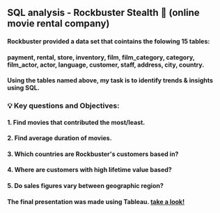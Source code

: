 ## SQL analysis - Rockbuster Stealth :movie_camera: (online movie rental company)
#### Rockbuster provided a data set that cointains the folowing 15 tables:
#### payment, rental, store, inventory, film, film_category, category, film_actor, actor, language, customer, staff, address, city, country. 
#### Using the tables named above, my task is to identify trends & insights using SQL.
### :bulb: Key questions and Objectives:
#### 1. Find movies that contributed the most/least.
#### 2. Find average duration of movies.
#### 3. Which countries are Rockbuster's customers based in?
#### 4. Where are customers with high lifetime value based?
#### 5. Do sales figures vary between geographic region?

#### The final presentation was made using Tableau. [take a look!](https://public.tableau.com/views/Rockbusterpresentation_16401281329690/Rockbuster?:language=en-US&:display_count=n&:origin=viz_share_link)
